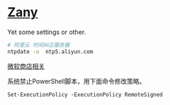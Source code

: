 # [Zany](https://github.com/chaosannals/zany)

Yet some settings or other.

```bash
# 阿里云 时间纠正服务器
ntpdate -u  ntp5.aliyun.com
```

[微软商店相关](https://store.rg-adguard.net/)


系统禁止PowerShell脚本，用下面命令修改策略。
```pwsh
Set-ExecutionPolicy -ExecutionPolicy RemoteSigned
```